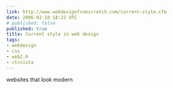 ```yaml
---
link: http://www.webdesignfromscratch.com/current-style.cfm
date: 2006-02-10 18:22 UTC
# published: false
published: true
title: Current style in web design
tags:
- webdesign
- css
- web2.0
- ctcvista
---
```


websites that look modern

